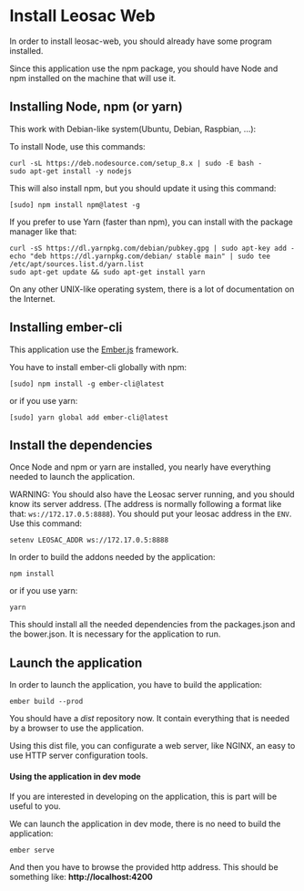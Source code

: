 # Install Leosac Web

In order to install leosac-web, you should already have some program installed.

Since this application use the npm package, you should have Node and npm installed on the machine that will use it.

## Installing Node, npm (or yarn)

This work with Debian-like system(Ubuntu, Debian, Raspbian, ...):

To install Node, use this commands:

    curl -sL https://deb.nodesource.com/setup_8.x | sudo -E bash -
    sudo apt-get install -y nodejs
    
This will also install npm, but you should update it using this command:

    [sudo] npm install npm@latest -g

If you prefer to use Yarn (faster than npm), you can install with the package manager like that:
    
    curl -sS https://dl.yarnpkg.com/debian/pubkey.gpg | sudo apt-key add -
    echo "deb https://dl.yarnpkg.com/debian/ stable main" | sudo tee /etc/apt/sources.list.d/yarn.list
    sudo apt-get update && sudo apt-get install yarn


On any other UNIX-like operating system, there is a lot of documentation on the Internet.


## Installing ember-cli

This application use the [Ember.js](https://www.emberjs.com) framework.

You have to install ember-cli globally with npm:

    [sudo] npm install -g ember-cli@latest
    
or if you use yarn:

    [sudo] yarn global add ember-cli@latest

## Install the dependencies 

Once Node and npm or yarn are installed, you nearly have everything needed to launch the application. 

WARNING: You should also have the Leosac server running, and you should know its server address.
(The address is normally following a format like that: `ws://172.17.0.5:8888`). You should put your leosac address 
in the `ENV`. Use this command:  

    setenv LEOSAC_ADDR ws://172.17.0.5:8888

In order to build the addons needed by the application:
  
    npm install
    
or if you use yarn:

    yarn

This should install all the needed dependencies from the packages.json and the bower.json.
It is necessary for the application to run.

## Launch the application

In order to launch the application, you have to build the application:

    ember build --prod
    
You should have a _dist_ repository now. It contain everything that is needed by a browser to use the application.

Using this dist file, you can configurate a web server, like NGINX, an easy to use HTTP server configuration tools.

#### Using the application in dev mode

If you are interested in developing on the application, this is part will be useful to you.

We can launch the application in dev mode, there is no need to build the application:
   
    ember serve
    
And then you have to browse the provided http address. This should be something like: **http://localhost:4200**
